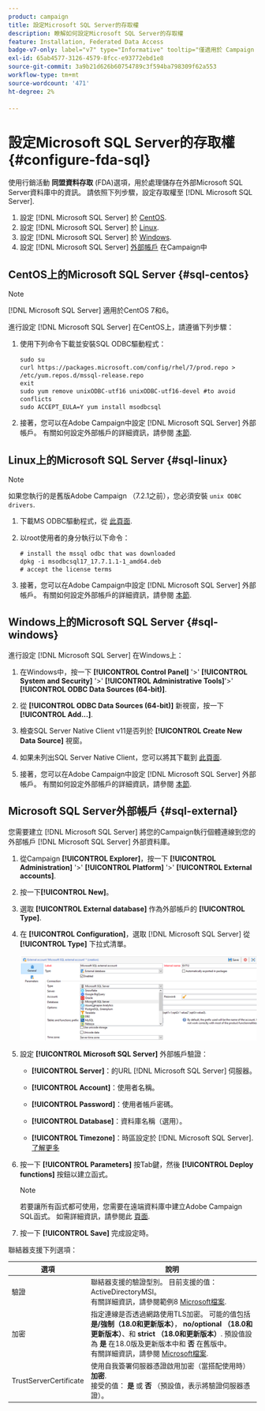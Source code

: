 ```yaml
---
product: campaign
title: 設定Microsoft SQL Server的存取權
description: 瞭解如何設定Microsoft SQL Server的存取權
feature: Installation, Federated Data Access
badge-v7-only: label="v7" type="Informative" tooltip="僅適用於 Campaign Classic v7"
exl-id: 65ab4577-3126-4579-8fcc-e93772ebd1e8
source-git-commit: 3a9b21d626b60754789c3f594ba798309f62a553
workflow-type: tm+mt
source-wordcount: '471'
ht-degree: 2%

---
```


# 設定Microsoft SQL Server的存取權 {#configure-fda-sql}



使用行銷活動 **同盟資料存取** (FDA)選項，用於處理儲存在外部Microsoft SQL Server資料庫中的資訊。 請依照下列步驟，設定存取權至 [!DNL Microsoft SQL Server].

1. 設定 [!DNL Microsoft SQL Server] 於 [CentOS](#sql-centos).
1. 設定 [!DNL Microsoft SQL Server] 於 [Linux](#sql-linux).
1. 設定 [!DNL Microsoft SQL Server] 於 [Windows](#sql-windows).
1. 設定 [!DNL Microsoft SQL Server] [外部帳戶](#sql-external) 在Campaign中

## CentOS上的Microsoft SQL Server {#sql-centos}

>[!NOTE]
>
> [!DNL Microsoft SQL Server] 適用於CentOS 7和6。

進行設定 [!DNL Microsoft SQL Server] 在CentOS上，請遵循下列步驟：

1. 使用下列命令下載並安裝SQL ODBC驅動程式：

   ```
   sudo su
   curl https://packages.microsoft.com/config/rhel/7/prod.repo > /etc/yum.repos.d/mssql-release.repo
   exit
   sudo yum remove unixODBC-utf16 unixODBC-utf16-devel #to avoid conflicts
   sudo ACCEPT_EULA=Y yum install msodbcsql
   ```

1. 接著，您可以在Adobe Campaign中設定 [!DNL Microsoft SQL Server] 外部帳戶。 有關如何設定外部帳戶的詳細資訊，請參閱 [本節](#sql-external).

## Linux上的Microsoft SQL Server {#sql-linux}

>[!NOTE]
>
> 如果您執行的是舊版Adobe Campaign （7.2.1之前），您必須安裝 `unix ODBC drivers`.

1. 下載MS ODBC驅動程式，從 [此頁面](https://packages.microsoft.com/ubuntu/16.04/prod/pool/main/m/msodbcsql17/).

1. 以root使用者的身分執行以下命令：

   ```
   # install the mssql odbc that was downloaded
   dpkg -i msodbcsql17_17.7.1.1-1_amd64.deb
   # accept the license terms
   ```

1. 接著，您可以在Adobe Campaign中設定 [!DNL Microsoft SQL Server] 外部帳戶。 有關如何設定外部帳戶的詳細資訊，請參閱 [本節](#sql-external).

## Windows上的Microsoft SQL Server {#sql-windows}

進行設定 [!DNL Microsoft SQL Server] 在Windows上：

1. 在Windows中，按一下 **[!UICONTROL Control Panel]** &#39;>&#39; **[!UICONTROL System and Security]** &#39;>&#39; **[!UICONTROL Administrative Tools]**&#39;>&#39; **[!UICONTROL ODBC Data Sources (64-bit)]**.

1. 從 **[!UICONTROL ODBC Data Sources (64-bit)]** 新視窗，按一下 **[!UICONTROL Add...]**.

1. 檢查SQL Server Native Client v11是否列於 **[!UICONTROL Create New Data Source]** 視窗。

1. 如果未列出SQL Server Native Client，您可以將其下載到 [此頁面](https://www.microsoft.com/en-my/download/details.aspx?id=36434).

1. 接著，您可以在Adobe Campaign中設定 [!DNL Microsoft SQL Server] 外部帳戶。 有關如何設定外部帳戶的詳細資訊，請參閱 [本節](#sql-external).

## Microsoft SQL Server外部帳戶 {#sql-external}

您需要建立 [!DNL Microsoft SQL Server] 將您的Campaign執行個體連線到您的外部帳戶 [!DNL Microsoft SQL Server] 外部資料庫。

1. 從Campaign **[!UICONTROL Explorer]**，按一下 **[!UICONTROL Administration]** &#39;>&#39; **[!UICONTROL Platform]** &#39;>&#39; **[!UICONTROL External accounts]**.

1. 按一下&#x200B;**[!UICONTROL New]**。

1. 選取 **[!UICONTROL External database]** 作為外部帳戶的 **[!UICONTROL Type]**.

1. 在 **[!UICONTROL Configuration]**，選取 [!DNL Microsoft SQL Server] 從 **[!UICONTROL Type]** 下拉式清單。

   ![](assets/sql.png)

1. 設定 **[!UICONTROL Microsoft SQL Server]** 外部帳戶驗證：

   * **[!UICONTROL Server]**：的URL [!DNL Microsoft SQL Server] 伺服器。

   * **[!UICONTROL Account]**：使用者名稱。

   * **[!UICONTROL Password]**：使用者帳戶密碼。

   * **[!UICONTROL Database]**：資料庫名稱（選用）。

   * **[!UICONTROL Timezone]**：時區設定於 [!DNL Microsoft SQL Server]. [了解更多](https://docs.microsoft.com/en-us/sql/t-sql/functions/current-timezone-transact-sql?view=sql-server-ver15)

1. 按一下 **[!UICONTROL Parameters]** 按Tab鍵，然後 **[!UICONTROL Deploy functions]** 按鈕以建立函式。

   >[!NOTE]
   >
   >若要讓所有函式都可使用，您需要在遠端資料庫中建立Adobe Campaign SQL函式。 如需詳細資訊，請參閱此 [頁面](../../configuration/using/adding-additional-sql-functions.md).

1. 按一下 **[!UICONTROL Save]** 完成設定時。

聯結器支援下列選項：

| 選項 | 說明 |
|---|---|
| 驗證 | 聯結器支援的驗證型別。 目前支援的值： ActiveDirectoryMSI。 <br> 有關詳細資訊，請參閱範例8 [Microsoft檔案](https://docs.microsoft.com/en-us/sql/connect/odbc/using-azure-active-directory?view=sql-server-ver15#example-connection-strings). |
| 加密 | 指定連線是否透過網路使用TLS加密。 可能的值包括 **是/強制（18.0和更新版本）**， **no/optional （18.0和更新版本）**、和 **strict （18.0和更新版本）**. 預設值設為 **是** 在18.0版及更新版本中和 **否** 在舊版中。 <br>有關詳細資訊，請參閱 [Microsoft檔案](https://docs.microsoft.com/en-us/sql/connect/odbc/dsn-connection-string-attribute?view=azure-sqldw-latest#encrypt). |
| TrustServerCertificate | 使用自我簽署伺服器憑證啟用加密（當搭配使用時） **加密**. <br>接受的值： **是** 或 **否** （預設值，表示將驗證伺服器憑證）。 |
